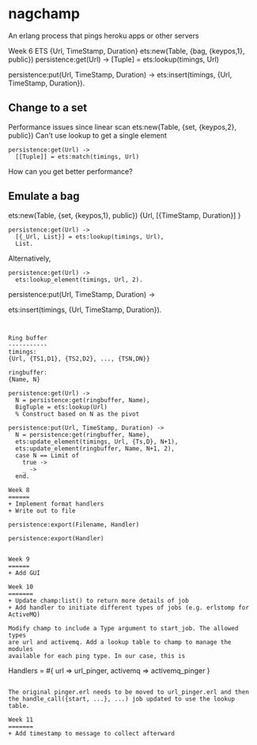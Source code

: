 nagchamp
========

An erlang process that pings heroku apps or other servers


Week 6 ETS
{Url, TimeStamp, Duration}
ets:new(Table, {bag, {keypos,1}, public})
persistence:get(Url) ->
  [Tuple] = ets:lookup(timings, Url)

persistence:put(Url, TimeStamp, Duration) ->
  ets:insert(timings, {Url, TimeStamp, Duration}).

Change to a set
---------------
Performance issues since linear scan
ets:new(Table, {set, {keypos,2}, public})
Can't use lookup to get a single element

```
persistence:get(Url) ->
  [[Tuple]] = ets:match(timings, Url)
```

How can you get better performance?

Emulate a bag
-------------
ets:new(Table, {set, {keypos,1}, public})
{Url, [{TimeStamp, Duration}] }

```
persistence:get(Url) ->
  [{_Url, List}] = ets:lookup(timings, Url),
  List.
```
Alternatively,
```
persistence:get(Url) ->
  ets:lookup_element(timings, Url, 2).
```

persistence:put(Url, TimeStamp, Duration) ->
  
  ets:insert(timings, {Url, TimeStamp, Duration}).
```


Ring buffer
-----------
timings:
{Url, {TS1,D1}, {TS2,D2}, ..., {TSN,DN}}

ringbuffer:
{Name, N}

persistence:get(Url) ->
  N = persistence:get(ringbuffer, Name),
  BigTuple = ets:lookup(Url)
  % Construct based on N as the pivot

persistence:put(Url, TimeStamp, Duration) ->
  N = persistence:get(ringbuffer, Name),
  ets:update_element(timings, Url, {Ts,D}, N+1),
  ets:update_element(ringbuffer, Name, N+1, 2),
  case N == Limit of
    true ->
    _ ->
  end.

Week 8
======
+ Implement format handlers
+ Write out to file

persistence:export(Filename, Handler)

persistence:export(Handler)


Week 9
======
+ Add GUI

Week 10
=======
+ Update champ:list() to return more details of job
+ Add handler to initiate different types of jobs (e.g. erlstomp for ActiveMQ)

Modify champ to include a Type argument to start_job. The allowed types
are url and activemq. Add a lookup table to champ to manage the modules
available for each ping type. In our case, this is 
```
Handlers = #{ url => url_pinger, activemq => activemq_pinger }
```

The original pinger.erl needs to be moved to url_pinger.erl and then
the handle_call({start, ...}, ...) job updated to use the lookup table.

Week 11
=======
+ Add timestamp to message to collect afterward
